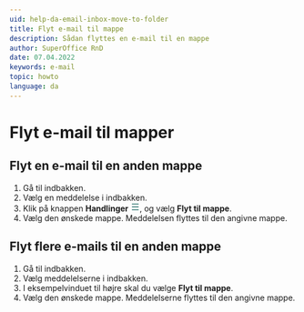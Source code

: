 ```yaml
---
uid: help-da-email-inbox-move-to-folder
title: Flyt e-mail til mappe
description: Sådan flyttes en e-mail til en mappe
author: SuperOffice RnD
date: 07.04.2022
keywords: e-mail
topic: howto
language: da
---
```


# Flyt e-mail til mapper

## Flyt en e-mail til en anden mappe

1. Gå til indbakken.
2. Vælg en meddelelse i indbakken.
3. Klik på knappen **Handlinger** ![ikon][img1], og vælg **Flyt til mappe**.
4. Vælg den ønskede mappe. Meddelelsen flyttes til den angivne mappe.

## Flyt flere e-mails til en anden mappe

1. Gå til indbakken.
2. Vælg meddelelserne i indbakken.
3. I eksempelvinduet til højre skal du vælge **Flyt til mappe**.
4. Vælg den ønskede mappe. Meddelelserne flyttes til den angivne mappe.

<!-- Referenced links -->

<!-- Referenced images -->
[img1]: ../../../../media/icons/btn-menu.png
